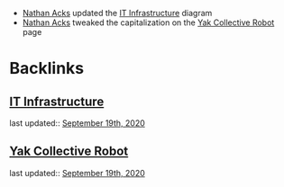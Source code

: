 - [Nathan Acks](<Nathan Acks.md>) updated the [IT Infrastructure](<IT Infrastructure.md>) diagram
- [Nathan Acks](<Nathan Acks.md>) tweaked the capitalization on the [Yak Collective Robot](<Yak Collective Robot.md>) page

# Backlinks
## [IT Infrastructure](<IT Infrastructure.md>)
last updated:: [September 19th, 2020](<September 19th, 2020.md>)

## [Yak Collective Robot](<Yak Collective Robot.md>)
last updated:: [September 19th, 2020](<September 19th, 2020.md>)

